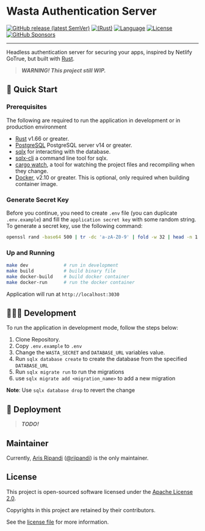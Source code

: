 # Wasta Authentication Server

[![GitHub release (latest SemVer)](https://img.shields.io/github/v/release/riipandi/wasta?logo=deno&style=flat-square)](https://github.com/riipandi/wasta)
[![(Rust)](https://img.shields.io/badge/rust-v1.66-orange.svg?style=flat-square&logo=deno)](https://deno.land)
[![Language](https://img.shields.io/github/languages/top/riipandi/wasta?style=flat-square)](https://github.com/riipandi/wasta)
[![License](https://img.shields.io/github/license/riipandi/wasta?style=flat-square)][choosealicense]
[![GitHub Sponsors](https://img.shields.io/static/v1?color=26B643&label=Sponsor&message=%E2%9D%A4&logo=GitHub&style=flat-square)](https://github.com/sponsors/riipandi)

<hr/>

Headless authentication server for securing your apps, inspired by Netlify GoTrue, but built with [Rust](https://www.rust-lang.org/).

> **_WARNING! This project still WIP._**

## 🏁 Quick Start

### Prerequisites

The following are required to run the application in development or in production environment

-   [Rust](https://www.rust-lang.org/tools/install) v1.66 or greater.
-   [PostgreSQL](https://www.postgresql.org/download/) PostgreSQL server v14 or greater.
-   [sqlx](https://crates.io/crates/sqlx) for interacting with the database.
-   [sqlx-cli](https://crates.io/crates/sqlx-cli) a command line tool for sqlx.
-   [cargo watch](https://crates.io/crates/cargo-watch), a tool for watching the project files and recompiling when they change.
-   [Docker](https://docs.docker.com/engine/install), v2.10 or greater. This is optional, only required when building container image.

### Generate Secret Key

Before you continue, you need to create `.env` file (you can duplicate `.env.example`) and
fill the `application secret key` with some random string. To generate a secret key, use
the following command:

```sh
openssl rand -base64 500 | tr -dc 'a-zA-Z0-9' | fold -w 32 | head -n 1
```

### Up and Running

```sh
make dev             # run in development
make build           # build binary file
make docker-build    # build docker container
make docker-run      # run the docker container
```

Application will run at `http://localhost:3030`

## 🧑🏻‍💻 Development

To run the application in development mode, follow the steps below:

1. Clone Repository.
2. Copy `.env.example` to `.env`
3. Change the `WASTA_SECRET` and `DATABASE_URL` variables value.
4. Run `sqlx database create` to create the database from the specified `DATABASE_URL`
5. Run `sqlx migrate run` to run the migrations
6. use `sqlx migrate add <migration_name>` to add a new migration

**Note**: Use `sqlx database drop` to revert the change

## 🚀 Deployment

> **_TODO!_**

## Maintainer

Currently, [Aris Ripandi](htps://ripandis.com) ([@riipandi](https://twitter.com/riipandi)) is the only maintainer.

## License

This project is open-sourced software licensed under the [Apache License 2.0][choosealicense].

Copyrights in this project are retained by their contributors.

See the [license file](./LICENSE) for more information.

[choosealicense]: https://choosealicense.com/licenses/apache-2.0/
